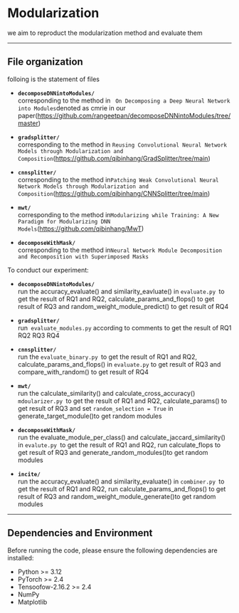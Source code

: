 # **Modularization**

we aim to reproduct the modularization method and evaluate them

---

## **File organization**

folloing is the statement of files

- **`decomposeDNNintoModules/`**  
  corresponding to the method in ` On Decomposing a Deep Neural Network into Modules`denoted as cmrie in our paper(https://github.com/rangeetpan/decomposeDNNintoModules/tree/master)

- **`gradsplitter/`**  
  corresponding to the method in `Reusing Convolutional Neural Network Models through Modularization and Composition`(https://github.com/qibinhang/GradSplitter/tree/main)
- **`cnnsplitter/`**  
  corresponding to the method in`Patching Weak Convolutional Neural Network Models through Modularization and Composition`(https://github.com/qibinhang/CNNSplitter/tree/main)
- **`mwt/`**  
  corresponding to the method in`Modularizing while Training: A New Paradigm for Modularizing DNN Models`(https://github.com/qibinhang/MwT)
- **`decomposeWithMask/`**  
  corresponding to the method in`Neural Network Module Decomposition and Recomposition with Superimposed Masks`

To conduct our experiment:
- **`decomposeDNNintoModules/`**  
  run the accuracy_evaluate() and similarity_eavluate() in `evaluate.py `to get the result of RQ1 and RQ2, calculate_params_and_flops() to get result of RQ3 and random_weight_module_predict() to get result of RQ4
- **`gradsplitter/`**  
  run` evaluate_modules.py` according to comments to get the result of RQ1 RQ2 RQ3 RQ4

- **`cnnsplitter/`**  
  run the  `evaluate_binary.py `to get the result of RQ1 and RQ2, calculate_params_and_flops() in `evaluate.py` to get result of RQ3 and compare_with_random() to get result of RQ4

- **`mwt/`**  
  run the calculate_similarity() and calculate_cross_accuracy() `mdoularizer.py `to get the result of RQ1 and RQ2, calculate_params() to get result of RQ3 and set `random_selection = True` in  generate_target_module()to get random modules 

- **`decomposeWithMask/`**  
  run the evaluate_module_per_class() and calculate_jaccard_similarity() in `evalute.py `to get the result of RQ1 and RQ2, run calculate_flops to get result of RQ3 and generate_random_modules()to get random modules 

- **`incite/`**  
  run the accuracy_evaluate() and similarity_evaluate() in `combiner.py `to get the result of RQ1 and RQ2, run calculate_params_and_flops() to get result of RQ3 and random_weight_module_generate()to get random modules 
---

## **Dependencies and Environment**
Before running the code, please ensure the following dependencies are installed:
- Python >= 3.12
- PyTorch >= 2.4
- Tensoofow-2.16.2 >= 2.4
- NumPy
- Matplotlib

